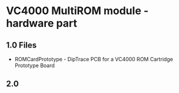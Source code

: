 VC4000 MultiROM module - hardware part
======================================

## 1.0  Files

 - ROMCardPrototype    - DipTrace PCB for a VC4000 ROM Cartridge Prototype Board

## 2.0  
